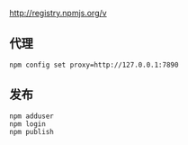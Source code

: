http://registry.npmjs.org/v

## 代理
 ```
 npm config set proxy=http://127.0.0.1:7890
 ```

## 发布
```
npm adduser
npm login
npm publish
```
